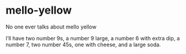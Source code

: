# mello-yellow
No one ever talks about mello yellow

I’ll have two number 9s,
a number 9 large,
a number 6 with extra dip,
a number 7,
two number 45s, one with cheese,
and a large soda.
